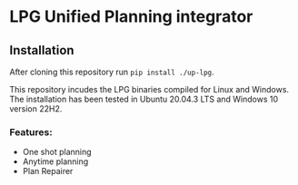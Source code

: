 # LPG Unified Planning integrator

## Installation

After cloning this repository run ```pip install ./up-lpg```.

This repository incudes the LPG binaries compiled for Linux and Windows. The installation has been tested in Ubuntu 20.04.3 LTS and Windows 10 version 22H2.

### Features:
- One shot planning
- Anytime planning
- Plan Repairer

